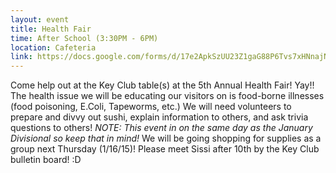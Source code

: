 ```yaml
---
layout: event
title: Health Fair
time: After School (3:30PM - 6PM)
location: Cafeteria
link: https://docs.google.com/forms/d/17e2ApkSzUU23Z1gaG88P6Tvs7xHNnajN6iBBbn-35g8/viewform?usp=send_form
---
```

 Come help out at the Key Club table(s) at the 5th Annual Health Fair! Yay!! The health issue we will be educating our visitors on is food-borne illnesses (food poisoning, E.Coli, Tapeworms, etc.) We will need volunteers to prepare and divvy out sushi, explain information to others, and ask trivia questions to others! *NOTE: This event in on the same day as the January Divisional so keep that in mind!*
We will be going shopping for supplies as a group next Thursday (1/16/15)! Please meet Sissi after 10th by the Key Club bulletin board! :D